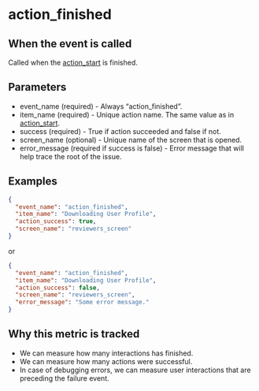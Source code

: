 # action_finished

## When the event is called

Called when the [action_start](action_start.md) is finished.

## Parameters

- event_name (required) - Always “action_finished”.
- item_name (required) - Unique action name. The same value as in [action_start](action_start.md).
- success (required) - True if action succeeded and false if not.
- screen_name (optional) - Unique name of the screen that is opened.
- error_message (required if success is false) - Error message that will help trace the root of the issue.

## Examples

```json
{
  "event_name": "action_finished",
  "item_name": "Downloading User Profile",
  "action_success": true,
  "screen_name": "reviewers_screen"
}
```

or

```json
{
  "event_name": "action_finished",
  "item_name": "Downloading User Profile",
  "action_success": false,
  "screen_name": "reviewers_screen",
  "error_message": "Some error message."
}
```

## Why this metric is tracked

- We can measure how many interactions has finished.
- We can measure how many actions were successful.
- In case of debugging errors, we can measure user interactions that are preceding the failure event.

